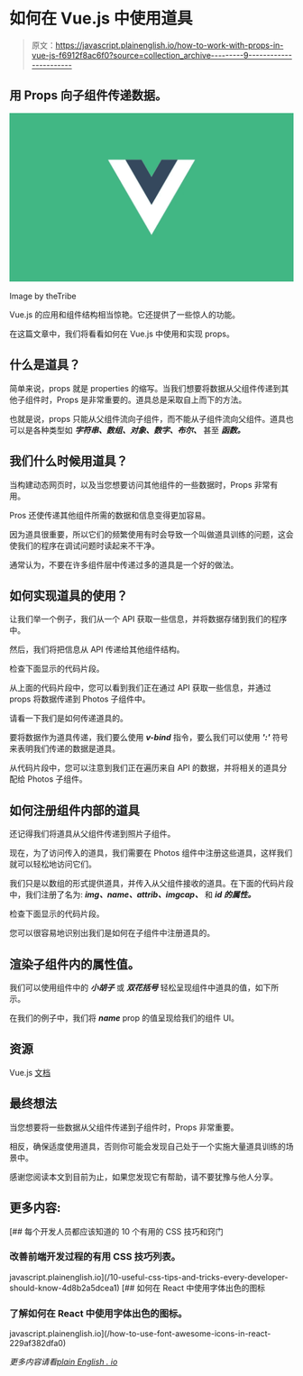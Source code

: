 # 如何在 Vue.js 中使用道具

> 原文：<https://javascript.plainenglish.io/how-to-work-with-props-in-vue-js-f6912f8ac6f0?source=collection_archive---------9----------------------->

## 用 Props 向子组件传递数据。

![](img/f43c7305f5f61ae4f6040bb5e3232899.png)

Image by theTribe

Vue.js 的应用和组件结构相当惊艳。它还提供了一些惊人的功能。

在这篇文章中，我们将看看如何在 Vue.js 中使用和实现 props。

## **什么是道具？**

简单来说，props 就是 properties 的缩写。当我们想要将数据从父组件传递到其他子组件时，Props 是非常重要的。道具总是采取自上而下的方法。

也就是说，props 只能从父组件流向子组件，而不能从子组件流向父组件。道具也可以是各种类型如 ***字符串、数组、对象、数字、布尔、*** 甚至 ***函数。***

## **我们什么时候用道具？**

当构建动态网页时，以及当您想要访问其他组件的一些数据时，Props 非常有用。

Pros 还使传递其他组件所需的数据和信息变得更加容易。

因为道具很重要，所以它们的频繁使用有时会导致一个叫做道具训练的问题，这会使我们的程序在调试问题时读起来不干净。

通常认为，不要在许多组件层中传递过多的道具是一个好的做法。

## **如何实现道具的使用？**

让我们举一个例子，我们从一个 API 获取一些信息，并将数据存储到我们的程序中。

然后，我们将把信息从 API 传递给其他组件结构。

检查下面显示的代码片段。

从上面的代码片段中，您可以看到我们正在通过 API 获取一些信息，并通过 props 将数据传递到 Photos 子组件中。

请看一下我们是如何传递道具的。

要将数据作为道具传递，我们要么使用 ***v-bind*** 指令，要么我们可以使用 ***':'*** 符号来表明我们传递的数据是道具。

从代码片段中，您可以注意到我们正在遍历来自 API 的数据，并将相关的道具分配给 Photos 子组件。

## **如何注册组件内部的道具**

还记得我们将道具从父组件传递到照片子组件。

现在，为了访问传入的道具，我们需要在 Photos 组件中注册这些道具，这样我们就可以轻松地访问它们。

我们只是以数组的形式提供道具，并传入从父组件接收的道具。在下面的代码片段中，我们注册了名为: ***img、name、attrib、imgcap、*** 和 ***id 的属性。***

检查下面显示的代码片段。

您可以很容易地识别出我们是如何在子组件中注册道具的。

## **渲染子组件内的属性值。**

我们可以使用组件中的 ***小胡子*** 或 ***双花括号*** 轻松呈现组件中道具的值，如下所示。

在我们的例子中，我们将 ***name*** prop 的值呈现给我们的组件 UI。

## **资源**

Vue.js [文档](https://vuejs.org/v2/guide/components-props.html)

## **最终想法**

当您想要将一些数据从父组件传递到子组件时，Props 非常重要。

相反，确保适度使用道具，否则你可能会发现自己处于一个实施大量道具训练的场景中。

感谢您阅读本文到目前为止，如果您发现它有帮助，请不要犹豫与他人分享。

## **更多内容:**

[](/10-useful-css-tips-and-tricks-every-developer-should-know-4d8b2a5dcea1) [## 每个开发人员都应该知道的 10 个有用的 CSS 技巧和窍门

### 改善前端开发过程的有用 CSS 技巧列表。

javascript.plainenglish.io](/10-useful-css-tips-and-tricks-every-developer-should-know-4d8b2a5dcea1) [](/how-to-use-font-awesome-icons-in-react-229af382dfa0) [## 如何在 React 中使用字体出色的图标

### 了解如何在 React 中使用字体出色的图标。

javascript.plainenglish.io](/how-to-use-font-awesome-icons-in-react-229af382dfa0) 

*更多内容请看*[*plain English . io*](http://plainenglish.io/)